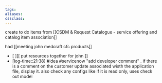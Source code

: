 ```yaml
---
tags:
aliases:
cssclass:
---
```


create to do items from [[CSDM & Request Catalogue - service offering and catalog item association]]

had [[meeting john medcraft cfc products]]
- [ ][[ put resources together for john ]]
- [log-time::21:38] #idea #servicenow "add developer comment" . if there is a comment on the customer update associated wisth the application file, display it. also check any configs like if it is read only, uses check out model